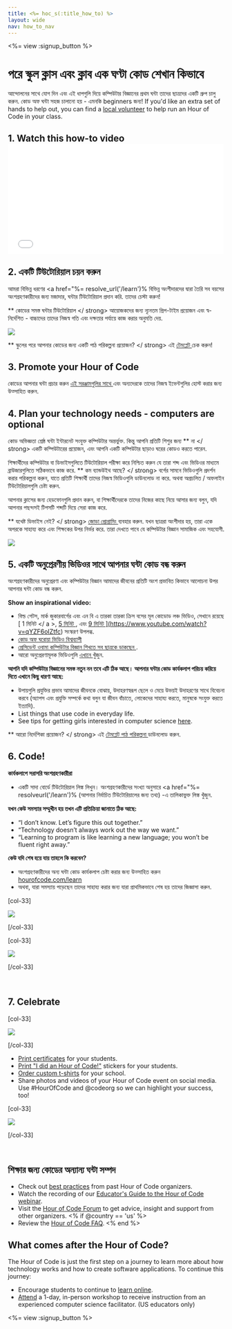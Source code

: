 ```yaml
---
title: <%= hoc_s(:title_how_to) %>
layout: wide
nav: how_to_nav
---
```

<%= view :signup_button %>

# পরে স্কুল ক্লাস এবং ক্লাব এক ঘণ্টা কোড শেখান কিভাবে

আন্দোলনের সাথে যোগ দিন এবং এই ধাপগুলি দিয়ে কম্পিউটার বিজ্ঞানের প্রথম ঘন্টা তাদের ছাত্রদের একটি গ্রুপ চালু করুন. কোড অফ ঘন্টা সহজ চালানো হয় - এমনকি beginners জন্য! If you'd like an extra set of hands to help out, you can find a [local volunteer](<%= codeorg_url('/volunteer/local') %>) to help run an Hour of Code in your class.

## 1. Watch this how-to video <iframe width="500" height="255" src="//www.youtube.com/embed/SrnvvWDm73k" frameborder="0" allowfullscreen mark="crwd-mark"></iframe> 

## 2. একটি টিউটোরিয়াল চয়ন করুন

আমরা বিভিন্ন ধরণের <a href="%= resolve_url('/learn')% বিভিন্ন অংশীদারদের দ্বারা তৈরি সব বয়সের অংশগ্রহণকারীদের জন্য মজাদার, ঘন্টার টিউটোরিয়াল </a> প্রদান করি. তাদের চেস্টা করুন!

** কোডের সমস্ত ঘন্টার টিউটোরিয়াল </ strong> আয়োজকদের জন্য ন্যূনতম প্রিপ-টাইম প্রয়োজন এবং স্ব-নির্দেশিত - বাচ্চাদের তাদের নিজস্ব গতি এবং দক্ষতার পর্যায়ে কাজ করার অনুমতি দেয়.</p> 

[![](/images/fit-700/tutorials.png)](<%= resolve_url('/learn') %>)

** স্কুলের পরে আপনার কোডের জন্য একটি পাঠ পরিকল্পনা প্রয়োজন? </ strong> এই [ টেমপ্লেট ](/files/AfterschoolEducatorLessonPlanOutline.docx) চেক করুন!</p> 

## 3. Promote your Hour of Code

কোডের আপনার ঘন্টা প্রচার করুন [ এই সরঞ্জামগুলির সাথে ](<%= resolve_url('/promote') %>) এবং অন্যদেরকে তাদের নিজস্ব ইভেন্টগুলির হোস্ট করার জন্য উত্সাহিত করুন.

## 4. Plan your technology needs - computers are optional

কোড অভিজ্ঞতা শ্রেষ্ঠ ঘন্টা ইন্টারনেট সংযুক্ত কম্পিউটার অন্তর্ভুক্ত. কিন্তু আপনি প্রতিটি শিশুর জন্য ** না </ strong> একটি কম্পিউটারের প্রয়োজন, এবং আপনি একটি কম্পিউটার ছাড়াও ঘরের কোডও করতে পারেন.</p> 

শিক্ষার্থীদের কম্পিউটার বা ডিভাইসগুলিতে টিউটোরিয়াল পরীক্ষা করে নিশ্চিত করুন যে তারা শব্দ এবং ভিডিওর মাধ্যমে ব্রাউজারগুলিতে সঠিকভাবে কাজ করে. ** কম ব্যান্ডউইথ আছে? </ strong> বর্গের সামনে ভিডিওগুলি প্রদর্শন করার পরিকল্পনা করুন, যাতে প্রতিটি শিক্ষার্থী তাদের নিজস্ব ভিডিওগুলি ডাউনলোড না করে. অথবা অপ্রচলিত / অফলাইন টিউটোরিয়ালগুলি চেষ্টা করুন.</p> 

আপনার ক্লাসের জন্য হেডফোনগুলি প্রদান করুন, বা শিক্ষার্থীদেরকে তাদের নিজের কাছে নিয়ে আসার জন্য বলুন, যদি আপনার পছন্দসই টিপসটি শব্দটি দিয়ে সেরা কাজ করে.

** যথেষ্ট ডিভাইস নেই? </ strong> [ জোড়া প্রোগ্রামিং ](https://www.youtube.com/watch?v=vgkahOzFH2Q) ব্যবহার করুন. যখন ছাত্ররা অংশীদার হয়, তারা একে অপরকে সাহায্য করে এবং শিক্ষকের উপর নির্ভর করে. তারা দেখতে পাবে যে কম্পিউটার বিজ্ঞান সামাজিক এবং সহযোগী.</p> 

<img src="/images/fit-350/group_ipad.jpg" />

## 5. একটি অনুপ্রেরণীয় ভিডিওর সাথে আপনার ঘন্টা কোড বন্ধ করুন

অংশগ্রহণকারীদের অনুপ্রেরণা এবং কম্পিউটার বিজ্ঞান আমাদের জীবনের প্রতিটি অংশ প্রভাবিত কিভাবে আলোচনা উপর আপনার ঘন্টা কোড বন্ধ করুন.

**Show an inspirational video:**

- বিল্ড গেটস, মার্ক জুকারবার্গের এবং এন বি এ তারকা তারকা ক্রিস বসের মূল কোডোড লঞ্চ ভিডিও, সেখানে রয়েছে [ 1 মিনিট </ a >, [ 5 মিনিট ](https://www.youtube.com/watch?v=nKIu9yen5nc), এবং <a href = "https://www.youtube.com/watch?v = dU1xS07N-FA "> 9 মিনিট ](https://www.youtube.com/watch?v=qYZF6oIZtfc) সংস্করণ উপলব্ধ.
- [ কোড অফ ঘরোয়া ভিডিও বিশ্বব্যাপী ](https://www.youtube.com/watch?v=KsOIlDT145A)
- [ প্রেসিডেন্ট ওবামা কম্পিউটার বিজ্ঞান শিখতে সব ছাত্রকে ডাকছেন ](https://www.youtube.com/watch?v=6XvmhE1J9PY).
- আরো অনুপ্রেরণামূলক ভিডিওগুলি [ এখানে ](https://www.youtube.com/playlist?list=PLzdnOPI1iJNfpD8i4Sx7U0y2MccnrNZuP) খুঁজুন.

**আপনি যদি কম্পিউটার বিজ্ঞানের সমস্ত নতুন নন তবে এটি ঠিক আছে। আপনার ঘন্টার কোড কার্যকলাপ পরিচয় করিয়ে দিতে এখানে কিছু ধারণা আছে:**

- উপায়গুলি প্রযুক্তির প্রভাব আমাদের জীবনকে বোঝায়, উদাহরণস্বরূপ ছেলে ও মেয়ে উভয়ই উদাহরণের সাথে বিবেচনা করবে (অ্যাপস এবং প্রযুক্তি সম্পর্কে কথা বলুন যা জীবন বাঁচাতে, লোকেদের সাহায্য করতে, মানুষকে সংযুক্ত করতে ইত্যাদি).
- List things that use code in everyday life.
- See tips for getting girls interested in computer science [here](<%= resolve_url('https://code.org/girls') %>).

** আরো নির্দেশিকা প্রয়োজন? </ strong> এই [ টেমপ্লেট পাঠ পরিকল্পনা ](/files/AfterschoolEducatorLessonPlanOutline.docx) ডাউনলোড করুন.</p> 

## 6. Code!

**কার্যকলাপে সরাসরি অংশগ্রহণকারীরা**

- একটি সাদা বোর্ডে টিউটোরিয়াল লিঙ্ক লিখুন। অংশগ্রহণকারীদের সংখ্যা অনুসারে <a href="%= resolveurl('/learn')% (আপনার নির্বাচিত টিউটোরিয়ালের জন্য তথ্য) -এ তালিকাভুক্ত লিঙ্ক খুঁজুন.

**যখন কেউ সমস্যার সম্মুখীন হয় তখন এটি প্রতিক্রিয়া জানাতে ঠিক আছে:**

- “I don’t know. Let’s figure this out together.”
- “Technology doesn’t always work out the way we want.”
- “Learning to program is like learning a new language; you won’t be fluent right away.”

**কেউ যদি শেষ হয়ে যায় তাহলে কি করবেন?**

- অংশগ্রহণকারীদের অন্য ঘন্টা কোড কার্যকলাপ চেষ্টা করার জন্য উত্সাহিত করুন [ hourofcode.com/learn ](<%= resolve_url('/learn') %>)
- অথবা, যারা সমস্যায় পড়েছেন তাদের সাহায্য করার জন্য যারা প্রাথমিকভাবে শেষ হয় তাদের জিজ্ঞাসা করুন.

[col-33]

![](/images/fit-250/highschoolgirls.jpeg)

[/col-33]

[col-33]

![](/images/fit-300/group_ar.jpg)

[/col-33]

<p style="clear:both">&nbsp;</p>

## 7. Celebrate

[col-33]

![](/images/fit-300/boy-certificate.jpg)

[/col-33]

- [Print certificates](<%= codeorg_url('/certificates') %>) for your students.
- [Print "I did an Hour of Code!"](<%= resolve_url('/promote/resources#stickers') %>) stickers for your students.
- [Order custom t-shirts](http://blog.code.org/post/132608499493/hour-of-code-shirts-and-more) for your school.
- Share photos and videos of your Hour of Code event on social media. Use #HourOfCode and @codeorg so we can highlight your success, too!

[col-33]

![](/images/fit-260/highlight-certificates.jpg)

[/col-33]

<p style="clear:both">&nbsp;</p>

## শিক্ষার জন্য কোডের অন্যান্য ঘন্টা সম্পদ

- Check out [best practices](http://www.slideshare.net/TeachCode/hour-of-code-best-practices-for-successful-educators-51273466) from past Hour of Code organizers.
- Watch the recording of our [Educator's Guide to the Hour of Code webinar](https://youtu.be/EJeMeSW2-Mw).
- Visit the [Hour of Code Forum](http://forum.code.org/c/plc/hour-of-code) to get advice, insight and support from other organizers. <% if @country == 'us' %>
- Review the [Hour of Code FAQ](https://support.code.org/hc/en-us/categories/200147083-Hour-of-Code). <% end %>

## What comes after the Hour of Code?

The Hour of Code is just the first step on a journey to learn more about how technology works and how to create software applications. To continue this journey:

- Encourage students to continue to [learn online](<%= codeorg_url('/learn/beyond') %>).
- [Attend](<%= codeorg_url('/professional-development-workshops') %>) a 1-day, in-person workshop to receive instruction from an experienced computer science facilitator. (US educators only)

<%= view :signup_button %>